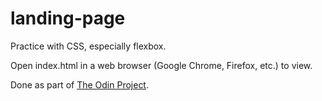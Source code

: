 # landing-page

Practice with CSS, especially flexbox.

Open index.html in a web browser (Google Chrome, Firefox, etc.) to view.

Done as part of [The Odin Project](https://www.theodinproject.com/).
